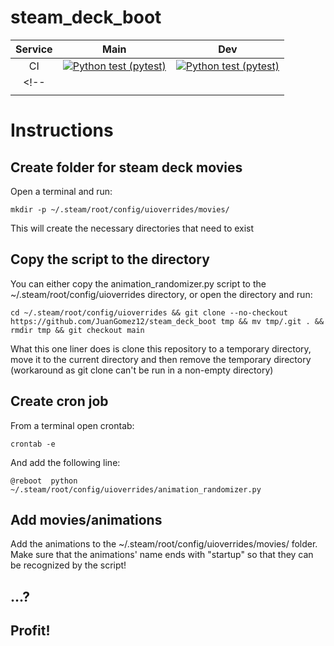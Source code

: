 # steam_deck_boot
| **Service** |                                                                                                            **Main**                                                                                                            |                                                                                                       **Dev**                                                                                                      |
|:-----------:|:------------------------------------------------------------------------------------------------------------------------------------------------------------------------------------------------------------------------------:|:------------------------------------------------------------------------------------------------------------------------------------------------------------------------------------------------------------------:|
|      CI     | [![Python test (pytest)](https://github.com/JuanGomez12/steam_deck_boot/actions/workflows/python-test.yml/badge.svg?branch=main&event=push)](https://github.com/JuanGomez12/steam_deck_boot/actions/workflows/python-test.yml) |[![Python test (pytest)](https://github.com/JuanGomez12/steam_deck_boot/actions/workflows/python-test.yml/badge.svg?branch=dev&event=push)](https://github.com/JuanGomez12/steam_deck_boot/actions/workflows/python-test.yml) |
<!-- |             |                                                                                                                                                                                                                                |                                                                                                                                                                                                                    |
|             |                                                                                                                                                                                                                                |                                                                                                                                                                                                                    | -->

# Instructions

## Create folder for steam deck movies
Open a terminal and run:
```
mkdir -p ~/.steam/root/config/uioverrides/movies/
```
This will create the necessary directories that need to exist
## Copy the script to the directory
You can either copy the animation_randomizer.py script to the ~/.steam/root/config/uioverrides directory, or open the directory and run:
```
cd ~/.steam/root/config/uioverrides && git clone --no-checkout https://github.com/JuanGomez12/steam_deck_boot tmp && mv tmp/.git . && rmdir tmp && git checkout main
```
What this one liner does is clone this repository to a temporary directory, move it to the current directory and then remove the temporary directory (workaround as git clone can't be run in a non-empty directory)
## Create cron job
From a terminal open crontab:
```
crontab -e
```
And add the following line:
```
@reboot  python ~/.steam/root/config/uioverrides/animation_randomizer.py
```

## Add movies/animations
Add the animations to the ~/.steam/root/config/uioverrides/movies/ folder. Make sure that the animations' name ends with "startup" so that they can be recognized by the script!
## ...?

## Profit!
